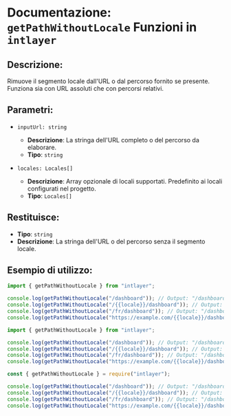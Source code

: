 # Documentazione: `getPathWithoutLocale` Funzioni in `intlayer`

## Descrizione:

Rimuove il segmento locale dall'URL o dal percorso fornito se presente. Funziona sia con URL assoluti che con percorsi relativi.

## Parametri:

- `inputUrl: string`

  - **Descrizione**: La stringa dell'URL completo o del percorso da elaborare.
  - **Tipo**: `string`

- `locales: Locales[]`
  - **Descrizione**: Array opzionale di locali supportati. Predefinito ai locali configurati nel progetto.
  - **Tipo**: `Locales[]`

## Restituisce:

- **Tipo**: `string`
- **Descrizione**: La stringa dell'URL o del percorso senza il segmento locale.

## Esempio di utilizzo:

```typescript codeFormat="typescript"
import { getPathWithoutLocale } from "intlayer";

console.log(getPathWithoutLocale("/dashboard")); // Output: "/dashboard"
console.log(getPathWithoutLocale("/{{locale}}/dashboard")); // Output: "/dashboard"
console.log(getPathWithoutLocale("/fr/dashboard")); // Output: "/dashboard"
console.log(getPathWithoutLocale("https://example.com/{{locale}}/dashboard")); // Output: "https://example.com/dashboard"
```

```javascript codeFormat="esm"
import { getPathWithoutLocale } from "intlayer";

console.log(getPathWithoutLocale("/dashboard")); // Output: "/dashboard"
console.log(getPathWithoutLocale("/{{locale}}/dashboard")); // Output: "/dashboard"
console.log(getPathWithoutLocale("/fr/dashboard")); // Output: "/dashboard"
console.log(getPathWithoutLocale("https://example.com/{{locale}}/dashboard")); // Output: "https://example.com/dashboard"
```

```javascript codeFormat="commonjs"
const { getPathWithoutLocale } = require("intlayer");

console.log(getPathWithoutLocale("/dashboard")); // Output: "/dashboard"
console.log(getPathWithoutLocale("/{{locale}}/dashboard")); // Output: "/dashboard"
console.log(getPathWithoutLocale("/fr/dashboard")); // Output: "/dashboard"
console.log(getPathWithoutLocale("https://example.com/{{locale}}/dashboard")); // Output: "https://example.com/dashboard"
```
